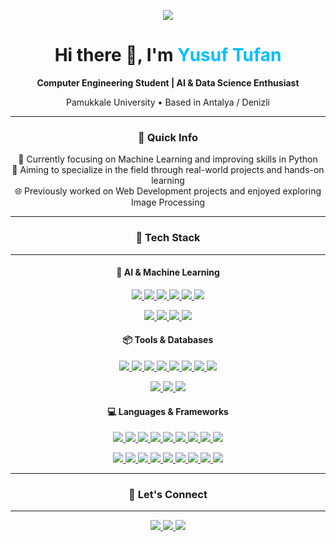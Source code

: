 <p align="center">
  <img src="https://capsule-render.vercel.app/api?type=waving&color=0:6a11cb,100:2575fc&height=200&section=header&text=Welcome%20to%20My%20GitHub!&fontSize=40&fontColor=ffffff" />
</p>


<h1 align="center">Hi there 👋, I'm <span style="color:#00bfff">Yusuf Tufan</span></h1>
<p align="center"><strong>Computer Engineering Student | AI & Data Science Enthusiast</strong></p>
<p align="center">Pamukkale University • Based in Antalya / Denizli</p>

---

### <p align="center">📌 Quick Info</p>
<p align="center">
  🤖 Currently focusing on Machine Learning and improving skills in Python<br>
  🎯 Aiming to specialize in the field through real-world projects and hands-on learning<br>
  🌐 Previously worked on Web Development projects and enjoyed exploring Image Processing
</p>

---

### <p align="center">🧰 Tech Stack</p>

---

#### <p align="center">🧠 AI & Machine Learning</p>

<p align="center">
  <a href="https://www.python.org/" target="_blank">
    <img src="https://img.shields.io/badge/Python-3776AB?style=for-the-badge&logo=python&logoColor=white" />
  </a>
  <a href="https://numpy.org/" target="_blank">
    <img src="https://img.shields.io/badge/NumPy-013243?style=for-the-badge&logo=numpy&logoColor=white" />
  </a>
  <a href="https://pandas.pydata.org/" target="_blank">
    <img src="https://img.shields.io/badge/Pandas-150458?style=for-the-badge&logo=pandas&logoColor=white" />
  </a>
  <a href="https://seaborn.pydata.org/" target="_blank">
    <img src="https://img.shields.io/badge/Seaborn-4C72B0?style=for-the-badge&logo=python&logoColor=white" />
  </a>
  <a href="https://opencv.org/" target="_blank">
    <img src="https://img.shields.io/badge/OpenCV-27338e?style=for-the-badge&logo=opencv&logoColor=white" />
  </a>
  <a href="https://www.tensorflow.org/" target="_blank">
    <img src="https://img.shields.io/badge/TensorFlow-FF6F00?style=for-the-badge&logo=tensorflow&logoColor=white" />
  </a>
</p>

<p align="center">
  <a href="https://www.knime.com/" target="_blank">
    <img src="https://img.shields.io/badge/KNIME-FFB000?style=for-the-badge&logo=knime&logoColor=black" />
  </a>
  <a href="https://jupyter.org/" target="_blank">
    <img src="https://img.shields.io/badge/Jupyter-FF2B10?style=for-the-badge&logo=jupyter&logoColor=white" />
  </a>
  <a href="https://airflow.apache.org/" target="_blank">
    <img src="https://img.shields.io/badge/Apache%20Airflow-017CEE?style=for-the-badge&logo=Apache%20Airflow&logoColor=white" />
  </a>
  <a href="https://mlflow.org/" target="_blank">
    <img src="https://img.shields.io/badge/MLflow-0194E2?style=for-the-badge&logo=mlflow&logoColor=white" />
  </a>
</p>


#### <p align="center">📦 Tools & Databases</p>

<p align="center">
  <a href="https://www.docker.com/" target="_blank">
    <img src="https://img.shields.io/badge/Docker-2496ED?style=for-the-badge&logo=docker&logoColor=white" />
  </a>
  <a href="https://git-scm.com/" target="_blank">
    <img src="https://img.shields.io/badge/Git-F05032?style=for-the-badge&logo=git&logoColor=white" />
  </a>
  <a href="https://github.com/" target="_blank">
    <img src="https://img.shields.io/badge/GitHub-181717?style=for-the-badge&logo=github&logoColor=white" />
  </a>
  <a href="https://www.npmjs.com/" target="_blank">
    <img src="https://img.shields.io/badge/NPM-8CC84B?style=for-the-badge&logo=npm&logoColor=white" />
  </a>
  <a href="https://www.markdownguide.org/" target="_blank">
    <img src="https://img.shields.io/badge/Markdown-000000?style=for-the-badge&logo=markdown&logoColor=white" />
  </a>
  <a href="https://www.virtualbox.org/" target="_blank">
    <img src="https://img.shields.io/badge/VirtualBox-183A61?style=for-the-badge&logo=virtualbox&logoColor=white" />
  </a>
  <a href="https://www.vagrantup.com/" target="_blank">
    <img src="https://img.shields.io/badge/Vagrant-1868F2?style=for-the-badge&logo=vagrant&logoColor=white" />
  </a>
  <a href="https://atom.io/" target="_blank">
    <img src="https://img.shields.io/badge/Atom-66595C?style=for-the-badge&logo=atom&logoColor=white" />
  </a>
</p>

<p align="center">
  <a href="https://www.sqlite.org/" target="_blank">
    <img src="https://img.shields.io/badge/SQLite-003B57?style=for-the-badge&logo=sqlite&logoColor=white" />
  </a>
  <a href="https://www.mysql.com/" target="_blank">
    <img src="https://img.shields.io/badge/MySQL-4479A1?style=for-the-badge&logo=mysql&logoColor=white" />
  </a>
  <a href="https://www.postman.com/" target="_blank">
    <img src="https://img.shields.io/badge/Postman-FF6C37?style=for-the-badge&logo=postman&logoColor=white" />
  </a>
</p>


#### <p align="center">💻 Languages & Frameworks</p>

<p align="center">
  <a href="https://www.java.com/" target="_blank">
    <img src="https://img.shields.io/badge/Java-ED8B00?style=for-the-badge&logo=java&logoColor=white" />
  </a>
<a href="https://www.ruby-lang.org/" target="_blank">
  <img src="https://img.shields.io/badge/Ruby-CC342D?style=for-the-badge&logo=ruby&logoColor=white" />
</a>
  <a href="https://www.javascript.com/" target="_blank">
    <img src="https://img.shields.io/badge/JavaScript-F7DF1E?style=for-the-badge&logo=javascript&logoColor=black" />
  </a>
  <a href="https://www.typescriptlang.org/" target="_blank">
    <img src="https://img.shields.io/badge/TypeScript-007ACC?style=for-the-badge&logo=typescript&logoColor=white" />
  </a>
  <a href="https://en.wikipedia.org/wiki/C_(programming_language)" target="_blank">
    <img src="https://img.shields.io/badge/C-00599C?style=for-the-badge&logo=c&logoColor=white" />
  </a>
  <a href="https://learn.microsoft.com/en-us/dotnet/csharp/" target="_blank">
    <img src="https://img.shields.io/badge/C%23-239120?style=for-the-badge&logo=c-sharp&logoColor=white" />
  </a>
  <a href="https://isocpp.org/" target="_blank">
    <img src="https://img.shields.io/badge/C++-00599C?style=for-the-badge&logo=c%2B%2B&logoColor=white" />
  </a>
  <a href="https://en.wikipedia.org/wiki/Assembly_language" target="_blank">
    <img src="https://img.shields.io/badge/Assembly-6E4C13?style=for-the-badge" />
  </a>
  <a href="https://www.mathworks.com/products/matlab.html" target="_blank">
    <img src="https://img.shields.io/badge/Matlab-0076A8?style=for-the-badge&logo=MathWorks&logoColor=white" />
  </a>
</p>

<p align="center">
  <a href="https://developer.mozilla.org/en-US/docs/Web/HTML" target="_blank">
    <img src="https://img.shields.io/badge/HTML5-E34F26?style=for-the-badge&logo=html5&logoColor=white" />
  </a>
  <a href="https://developer.mozilla.org/en-US/docs/Web/CSS" target="_blank">
    <img src="https://img.shields.io/badge/CSS3-1572B6?style=for-the-badge&logo=css3&logoColor=white" />
  </a>
  <a href="https://getbootstrap.com/" target="_blank">
    <img src="https://img.shields.io/badge/Bootstrap-563D7C?style=for-the-badge&logo=bootstrap&logoColor=white" />
  </a>
  <a href="https://dotnet.microsoft.com/en-us/apps/aspnet" target="_blank">
    <img src="https://img.shields.io/badge/ASP.NET-5C2D91?style=for-the-badge&logo=.net&logoColor=white" />
  </a>
  <a href="https://angular.io/" target="_blank">
    <img src="https://img.shields.io/badge/Angular-DD0031?style=for-the-badge&logo=angular&logoColor=white" />
  </a>
  <a href="https://react.dev/" target="_blank">
    <img src="https://img.shields.io/badge/React-61DAFB?style=for-the-badge&logo=react&logoColor=20232A" />
  </a>
  <a href="https://nodejs.org/" target="_blank">
    <img src="https://img.shields.io/badge/Node.js-339933?style=for-the-badge&logo=node.js&logoColor=white" />
  </a>
  <a href="https://firebase.google.com/" target="_blank">
    <img src="https://img.shields.io/badge/Firebase-ffca28?style=for-the-badge&logo=firebase&logoColor=black" />
  </a>
  <a href="https://www.djangoproject.com/" target="_blank">
    <img src="https://img.shields.io/badge/Django-092E20?style=for-the-badge&logo=django&logoColor=white" />
  </a>
</p>

---

### <p align="center">🔗 Let's Connect</p>
---
<p align="center">
  <a href="mailto:yusufftufan@gmail.com">
    <img src="https://img.shields.io/badge/Email-D14836?style=for-the-badge&logo=gmail&logoColor=white" />
  </a>
  <a href="https://www.linkedin.com/in/yusuf-tufan-761b412aa/" target="_blank">
    <img src="https://img.shields.io/badge/LinkedIn-0077B5?style=for-the-badge&logo=linkedin&logoColor=white" />
  </a>
  <a href="https://github.com/YusufTufan" target="_blank">
    <img src="https://img.shields.io/badge/GitHub-100000?style=for-the-badge&logo=github&logoColor=white" />
  </a>
</p>
